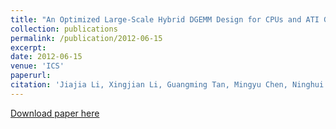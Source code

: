 ```yaml
---
title: "An Optimized Large-Scale Hybrid DGEMM Design for CPUs and ATI GPUs"
collection: publications
permalink: /publication/2012-06-15
excerpt:
date: 2012-06-15
venue: 'ICS'
paperurl:
citation: 'Jiajia Li, Xingjian Li, Guangming Tan, Mingyu Chen, Ninghui Sun. &quot;An Optimized Large-Scale Hybrid DGEMM Design for CPUs and ATI GPUs.&quot; <i>The 26th ACM International Conference on Supercomputing (ICS), pp.377-386, 2012.</i>'
---
```


[Download paper here](http://academicpages.github.io/files/paper2.pdf)
